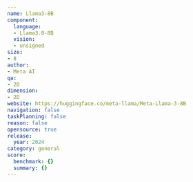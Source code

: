 ```yaml
---
name: Llama3-8B
component:
  language:
  - Llama3.0-8B
  vision:
  - unsigned
size:
- 8
author:
- Meta AI
qa:
- 2D
dimension:
- 2D
website: https://huggingface.co/meta-llama/Meta-Llama-3-8B
navigation: false
taskPlanning: false
reason: false
opensource: true
release:
  year: 2024
category: general
score:
  benchmark: {}
  summary: {}
---
```


